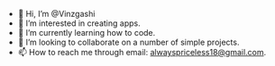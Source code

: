 - 👋 Hi, I’m @Vinzgashi
- 👀 I’m interested in creating apps.
- 🌱 I’m currently learning how to code. 
- 💞️ I’m looking to collaborate on a number of simple projects.
- 📫 How to reach me through email: alwayspriceless18@gmail.com.

<!---
Vinzgashi/Vinzgashi is a ✨ special ✨ repository because its `README.md` (this file) appears on your GitHub profile.
You can click the Preview link to take a look at your changes.
--->
